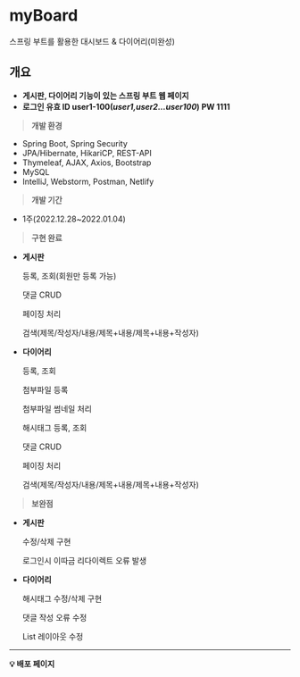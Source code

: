 # myBoard
스프링 부트를 활용한 대시보드 &amp; 다이어리(미완성)

## **개요**

- **게시판, 다이어리 기능이 있는 스프링 부트 웹 페이지**
- **로그인 유효 ID user1-100(***user1,user2...user100***) PW 1111**

> **개발 환경**
> 
- Spring Boot, Spring Security
- JPA/Hibernate, HikariCP, REST-API
- Thymeleaf, AJAX, Axios, Bootstrap
- MySQL
- IntelliJ, Webstorm, Postman, Netlify

> **개발 기간**
> 
- 1주(2022.12.28~2022.01.04)

> **구현 완료**
> 
- **게시판**
    
    등록, 조회(회원만 등록 가능)
    
    댓글 CRUD
    
    페이징 처리
    
    검색(제목/작성자/내용/제목+내용/제목+내용+작성자)
    
- **다이어리**
    
    등록, 조회
    
    첨부파일 등록
    
    첨부파일 썸네일 처리
    
    해시태그 등록, 조회
    
    댓글 CRUD
    
    페이징 처리
    
    검색(제목/작성자/내용/제목+내용/제목+내용+작성자)
    

> **보완점**
> 
- **게시판**
    
    수정/삭제 구현
    
    로그인시 이따금 리다이렉트 오류 발생
    
- **다이어리**
    
    해시태그 수정/삭제 구현
    
    댓글 작성 오류 수정
    
    List 레이아웃 수정
    
---

**💡 배포 페이지**

